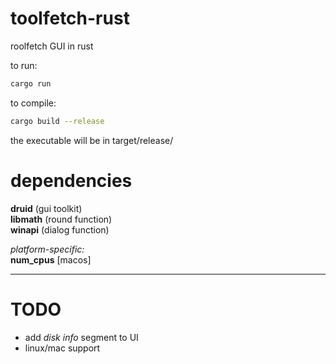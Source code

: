 # toolfetch-rust
roolfetch GUI in rust

to run:  
```bash
cargo run
```
to compile:  
```bash
cargo build --release
```  
the executable will be in target/release/  

# dependencies
**druid**   (gui toolkit)  
**libmath** (round function)  
**winapi**  (dialog function)  

*platform-specific:*  
**num_cpus** [macos]

---  
# TODO  
* add *disk info* segment to UI  
* linux/mac support
